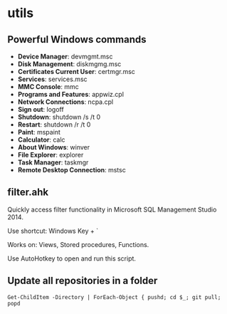 # utils

## Powerful Windows commands
* **Device Manager**: devmgmt.msc
* **Disk Management**: diskmgmg.msc
* **Certificates Current User**: certmgr.msc
* **Services**: services.msc
* **MMC Console**: mmc
* **Programs and Features**: appwiz.cpl
* **Network Connections**: ncpa.cpl
* **Sign out**: logoff
* **Shutdown**: shutdown /s /t 0
* **Restart**: shutdown /r /t 0
* **Paint**: mspaint
* **Calculator**: calc
* **About Windows**: winver
* **File Explorer**: explorer
* **Task Manager**: taskmgr
* **Remote Desktop Connection**: mstsc

## filter.ahk
Quickly access filter functionality in Microsoft SQL Management Studio 2014.

Use shortcut: Windows Key + `

Works on: Views, Stored procedures, Functions.

Use AutoHotkey to open and run this script.

## Update all repositories in a folder
`Get-ChildItem -Directory | ForEach-Object { pushd; cd $_; git pull; popd `  
